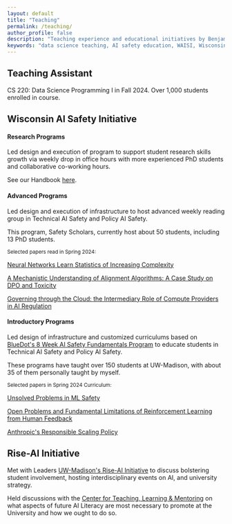 ```yaml
---
layout: default
title: "Teaching"
permalink: /teaching/
author_profile: false
description: "Teaching experience and educational initiatives by Benjamin D. Hayum, including Data Science instruction at UW-Madison and leadership of the Wisconsin AI Safety Initiative (WAISI), focusing on AI safety education and research mentorship"
keywords: "data science teaching, AI safety education, WAISI, Wisconsin AI Safety Initiative, research mentorship, Safety Scholars program, AI literacy, technical AI safety, policy AI safety, student research programs, BlueDot curriculum, Rise-AI Initiative, UW-Madison, computer science education, PhD student mentoring, AI safety curriculum, research skills development, AI policy education, machine learning education"
---
```


## Teaching Assistant

CS 220: Data Science Programming I in Fall 2024. Over 1,000 students enrolled in course.

## Wisconsin AI Safety Initiative

#### Research Programs

Led design and execution of program to support student research skills growth via weekly drop in office hours with more experienced PhD students and collaborative co-working hours.

See our Handbook [here](https://docs.google.com/document/d/1RXpxkFoX6PnItmJ083QVNK-PbBa106KRRlLh_g7Jyqk/edit?usp=sharing).

#### Advanced Programs

Led design and execution of infrastructure to host advanced weekly reading group in Technical AI Safety and Policy AI Safety. 

This program, Safety Scholars, currently host about 50 students, including 13 PhD students.

<p style="font-size: smaller;">
Selected papers read in Spring 2024:<br>

<a href="https://arxiv.org/abs/2402.04362">Neural Networks Learn Statistics of Increasing Complexity</a><br>

<a href="https://arxiv.org/abs/2401.01967">A Mechanistic Understanding of Alignment Algorithms: A Case Study on DPO and Toxicity</a><br>

<a href="https://cdn.governance.ai/Governing-Through-the-Cloud_The-Intermediary-Role-of-Compute-Providers-in-AI-Regulation.pdf">Governing through the Cloud: the Intermediary Role of Compute Providers in AI Regulation</a>

</p>

#### Introductory Programs

Led design of infrastructure and customized curriculums based on [BlueDot's 8 Week AI Safety Fundamentals Program](https://aisafetyfundamentals.com/) to educate students in Technical AI Safety and Policy AI Safety.

These programs have taught over 150 students at UW-Madison, with about 35 of them personally taught by myself.

<p style="font-size: smaller;">
Selected papers in Spring 2024 Curriculum:<br>

<a href="https://arxiv.org/abs/2109.13916">Unsolved Problems in ML Safety</a><br>

<a href="https://arxiv.org/pdf/2307.15217">Open Problems and Fundamental Limitations of Reinforcement Learning from Human Feedback</a><br>

<a href="https://www-cdn.anthropic.com/1adf000c8f675958c2ee23805d91aaade1cd4613/responsible-scaling-policy.pdf">Anthropic's Responsible Scaling Policy</a>

</p>

## Rise-AI Initiative

Met with Leaders [UW-Madison's Rise-AI Initiative](https://rise.wisc.edu/rise-ai/) to discuss bolstering student involvement, hosting interdisciplinary events on AI, and university strategy. 

Held discussions with the [Center for Teaching, Learning & Mentoring](https://ctlm.wisc.edu/) on what aspects of future AI Literacy are most necessary to promote at the University and how we ought to do so.
